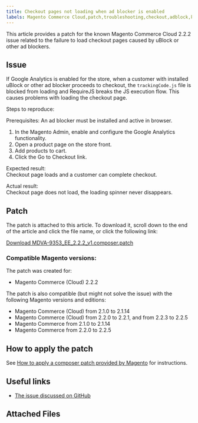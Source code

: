 ```yaml
---
title: Checkout pages not loading when ad blocker is enabled
labels: Magento Commerce Cloud,patch,troubleshooting,checkout,adblock,known issues,2.2.2
---
```


This article provides a patch for the known Magento Commerce Cloud 2.2.2 issue related to the failure to load checkout pages caused by uBlock or other ad blockers.

## Issue

If Google Analytics is enabled for the store, when a customer with installed uBlock or other ad blocker proceeds to checkout, the `` trackingCode.js `` file is blocked from loading and RequireJS breaks the JS execution flow. This causes problems with loading the checkout page.

Steps to reproduce:

Prerequisites: An ad blocker must be installed and active in browser.

1. In the Magento Admin, enable and configure the Google Analytics functionality.
1. Open a product page on the store front.
1. Add products to cart.
1. Click the Go to Checkout link.

Expected result:  
 Checkout page loads and a customer can complete checkout.

Actual result:  
 Checkout page does not load, the loading spinner never disappears.

## Patch

The patch is attached to this article. To download it, scroll down to the end of the article and click the file name, or click the following link:

[Download MDVA-9353\_EE\_2.2.2\_v1.composer.patch](https://support.magento.com/hc/en-us/article_attachments/360023954791/MDVA-9353_EE_2.2.2_v1.composer.patch)

### Compatible Magento versions:

The patch was created for:

* Magento Commerce (Cloud) 2.2.2

The patch is also compatible (but might not solve the issue) with the following Magento versions and editions:

* Magento Commerce (Cloud) from 2.1.0 to 2.1.14
* Magento Commerce (Cloud) from 2.2.0 to 2.2.1, and from 2.2.3 to 2.2.5
* Magento Commerce from 2.1.0 to 2.1.14
* Magento Commerce from 2.2.0 to 2.2.5

## How to apply the patch

See [How to apply a composer patch provided by Magento](https://support.magento.com/hc/en-us/articles/360028367731) for instructions.

## Useful links

* [The issue discussed on GitHub](https://github.com/magento/magento2/pull/13061)

## Attached Files